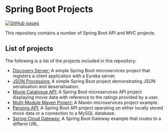 # Spring Boot Projects
[![GitHub issues](https://img.shields.io/github/issues/Carla-de-Beer/spring-boot-projects.svg?style=flat-square)](https://github.com/Carla-de-Beer/spring-boot-projects/issues)

This repository contains a number of Spring Boot API and MVC projects.

## List of projects

The following is a list of the projects included in this repository:

* [Discovery Server:](https://github.com/Carla-de-Beer/Spring-Boot-Projects/tree/master/discovery-server) A simple Spring Boot microservices project that registers a client application with a Eureka server.
* [JSON Processing:](https://github.com/Carla-de-Beer/Spring-Boot-Projects/tree/master/json-processing) A simple Spring Boot project demonstrating JSON serialisation and deserialisation.
* [Movie Catalogue API:](https://github.com/Carla-de-Beer/Spring-Boot-Projects/tree/master/movie-catalogue-api) A Spring Boot microservices API project displaying movie data with reference to the ratings provided by a user.
* [Multi-Module Maven Project:](https://github.com/Carla-de-Beer/Spring-Boot-Projects/tree/master/multi-module-maven) A Maven microservices project example.
* [Persons API:](https://github.com/Carla-de-Beer/Spring-Boot-Projects/tree/master/persons-api) A Spring Boot API project operating on either locally stored mock data or a connection to a MySQL database.
* [Spring Cloud Gateway:](https://github.com/Carla-de-Beer/Spring-Boot-Projects/tree/master/spring-cloud-gateway) A Spring Boot Gateway example that routes to a differnt URL.
